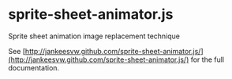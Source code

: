sprite-sheet-animator.js
========================

Sprite sheet animation image replacement technique

See [http://jankeesvw.github.com/sprite-sheet-animator.js/](http://jankeesvw.github.com/sprite-sheet-animator.js/) for the full documentation.
